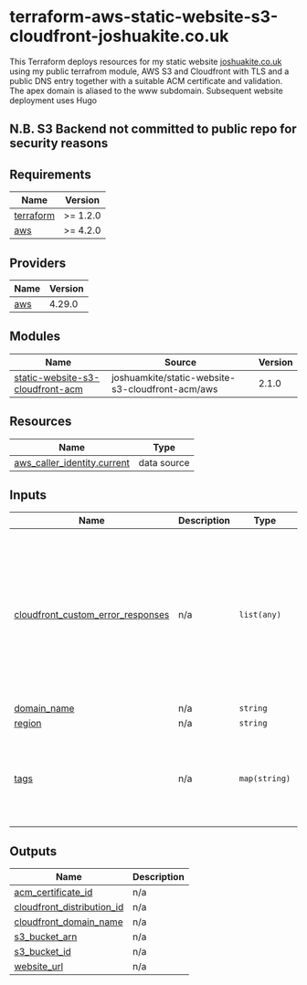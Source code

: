 # terraform-aws-static-website-s3-cloudfront-joshuakite.co.uk

This Terraform deploys resources for my static website [joshuakite.co.uk](joshuakite.co.uk) using my public terrafrom module, AWS S3 and Cloudfront with TLS and a public DNS entry together with a suitable ACM certificate and validation. The apex domain is aliased to the www subdomain. Subsequent website deployment uses Hugo

## N.B. S3 Backend not committed to public repo for security reasons

## Requirements

| Name | Version |
|------|---------|
| <a name="requirement_terraform"></a> [terraform](#requirement\_terraform) | >= 1.2.0 |
| <a name="requirement_aws"></a> [aws](#requirement\_aws) | >= 4.2.0 |

## Providers

| Name | Version |
|------|---------|
| <a name="provider_aws"></a> [aws](#provider\_aws) | 4.29.0 |

## Modules

| Name | Source | Version |
|------|--------|---------|
| <a name="module_static-website-s3-cloudfront-acm"></a> [static-website-s3-cloudfront-acm](#module\_static-website-s3-cloudfront-acm) | joshuamkite/static-website-s3-cloudfront-acm/aws | 2.1.0 |

## Resources

| Name | Type |
|------|------|
| [aws_caller_identity.current](https://registry.terraform.io/providers/hashicorp/aws/latest/docs/data-sources/caller_identity) | data source |

## Inputs

| Name | Description | Type | Default | Required |
|------|-------------|------|---------|:--------:|
| <a name="input_cloudfront_custom_error_responses"></a> [cloudfront\_custom\_error\_responses](#input\_cloudfront\_custom\_error\_responses) | n/a | `list(any)` | <pre>[<br>  {<br>    "error_caching_min_ttl": 10,<br>    "error_code": 403,<br>    "response_code": 404,<br>    "response_page_path": "/404.html"<br>  },<br>  {<br>    "error_caching_min_ttl": 10,<br>    "error_code": 404,<br>    "response_code": 404,<br>    "response_page_path": "/404.html"<br>  }<br>]</pre> | no |
| <a name="input_domain_name"></a> [domain\_name](#input\_domain\_name) | n/a | `string` | `"joshuakite.co.uk"` | no |
| <a name="input_region"></a> [region](#input\_region) | n/a | `string` | `"eu-west-2"` | no |
| <a name="input_tags"></a> [tags](#input\_tags) | n/a | `map(string)` | <pre>{<br>  "Environment": "Test",<br>  "Owner": "Joshua",<br>  "Project": "personal website",<br>  "module_repo": "git@github.com:joshuamkite/terraform-aws-static-website-s3-cloudfront-acm.git",<br>  "plan_repo": "git@github.com:joshuamkite/terraform-aws-static-website-s3-cloudfront-acm-joshuakite.co.uk.git"<br>}</pre> | no |

## Outputs

| Name | Description |
|------|-------------|
| <a name="output_acm_certificate_id"></a> [acm\_certificate\_id](#output\_acm\_certificate\_id) | n/a |
| <a name="output_cloudfront_distribution_id"></a> [cloudfront\_distribution\_id](#output\_cloudfront\_distribution\_id) | n/a |
| <a name="output_cloudfront_domain_name"></a> [cloudfront\_domain\_name](#output\_cloudfront\_domain\_name) | n/a |
| <a name="output_s3_bucket_arn"></a> [s3\_bucket\_arn](#output\_s3\_bucket\_arn) | n/a |
| <a name="output_s3_bucket_id"></a> [s3\_bucket\_id](#output\_s3\_bucket\_id) | n/a |
| <a name="output_website_url"></a> [website\_url](#output\_website\_url) | n/a |
